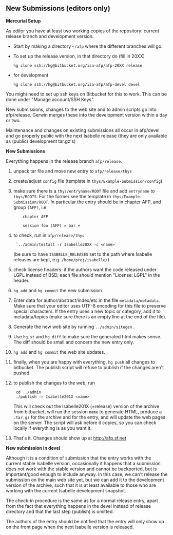 New Submissions (editors only)
------------------------------

**Mercurial Setup**

As editor you have at least two working copies of the repository:
current release branch and development version.

-   Start by making a directory `~/afp` where the different branches
    will go.
-   To set up the release version, in that directory do (fill in 20XX)

        hg clone ssh://hg@bitbucket.org/isa-afp/afp-20XX release

-   for development

        hg clone ssh://hg@bitbucket.org/isa-afp/afp-devel devel

You might need to set up ssh keys on Bitbucket for this to work. This can
be done under "Manage account/SSH Keys".

New submissions, changes to the web site and to admin scripts go into
afp/release. Gerwin merges these into the development version within a
day or two.

Maintenance and changes on existing submissions all occur in afp/devel
and go properly public with the next Isabelle release (they are only
available as (public) development tar.gz's)

**New Submissions**

Everything happens in the release branch `afp/release`.

1.  unpack tar file and move new entry to `afp/release/thys`
2.  create/adjust `config` file (template in
    `thys/Example-Submission/config`)
3.  make sure there is a `thys/entryname/ROOT` file and add `entryname`
    to `thys/ROOTS`. For the former see the template in
    `thys/Example-Submission/ROOT`. In particular the entry should be in
    chapter AFP, and group `(AFP)`, i.e.

            chapter AFP

            session foo (AFP) = bar +


4.  to check, run in `afp/release/thys`

         `../admin/testall -r Isabelle20XX -c <name>`

     (be sure to have `ISABELLE_RELEASES` set to the path where Isabelle
    releases are kept, e.g. `/home/proj/isabelle/`)
5.  check license headers: if the authors want the code released under
    LGPL instead of BSD, each file should mention "License: LGPL" in the
    header.
6.  `hg add` and `hg commit` the new submission
7.  Enter data for author/abstract/index/etc in the file
    `metadata/metadata`. Make sure that your editor uses UTF-8 encoding
    for this file to preserve special characters. If the entry uses a
    new topic or category, add it to metadata/topics (make sure there is
    an empty line at the end of the file).
8.  Generate the new web site by running `../admin/sitegen` .
9.  Use `hg st` and `hg diff` to make sure the generated html makes
    sense. The diff should be small and concern the new entry only.
10. `hg add` and `hg commit` the web site updates.
11. finally, when you are happy with everything, `hg push` all changes
    to bitbucket. The publish script will refuse to publish if the
    changes aren't pushed.
12. to publish the changes to the web, run

         cd ../admin
         ./publish -r Isabelle201X <name>

    This will check out the Isabelle201X (=release) version of the
    archive from bitbucket, will run the session `name` to generate
    HTML, produce a `.tar.gz` for the archive and for the entry, and
    will update the web pages on the server. The script will ask before
    it copies, so you can check locally if everything is as you want it.

13. That's it. Changes should show up at <http://afp.sf.net>

**New submission in devel**

Although it is a condition of submission that the entry works with the
current stable Isabelle version, occasionally it happens that a
submission does not work with the stable version and cannot be
backported, but is important/good enough to include anyway. In this
case, we can't release the submission on the main web site yet, but we
can add it to the development version of the archive, such that it is at
least available to those who are working with the current Isabelle
development snapshot.

The check-in procedure is the same as for a normal release entry, apart
from the fact that everything happens in the devel instead of release
directory and that the last step (publish) is omitted.

The authors of the entry should be notified that the entry will only
show up on the front page when the next Isabelle version is released.
